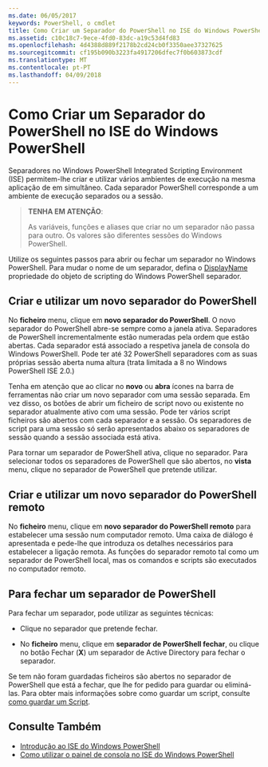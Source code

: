 ```yaml
---
ms.date: 06/05/2017
keywords: PowerShell, o cmdlet
title: Como Criar um Separador do PowerShell no ISE do Windows PowerShell
ms.assetid: c10c18c7-9ece-4fd0-83dc-a19c53d4fd83
ms.openlocfilehash: 4d4388d889f2178b2cd24cb0f3350aee37327625
ms.sourcegitcommit: cf195b090b3223fa4917206dfec7f0b603873cdf
ms.translationtype: MT
ms.contentlocale: pt-PT
ms.lasthandoff: 04/09/2018
---
```

# <a name="how-to-create-a-powershell-tab-in-windows-powershell-ise"></a>Como Criar um Separador do PowerShell no ISE do Windows PowerShell

Separadores no Windows PowerShell Integrated Scripting Environment (ISE) permitem-lhe criar e utilizar vários ambientes de execução na mesma aplicação de em simultâneo.
Cada separador PowerShell corresponde a um ambiente de execução separados ou a sessão.

> **TENHA EM ATENÇÃO**:
>
> As variáveis, funções e aliases que criar no um separador não passa para outro. Os valores são diferentes sessões do Windows PowerShell.

Utilize os seguintes passos para abrir ou fechar um separador no Windows PowerShell.
Para mudar o nome de um separador, defina o [DisplayName](The-PowerShellTab-Object.md#displayname) propriedade do objeto de scripting do Windows PowerShell separador.

## <a name="to-create-and-use-a-new-powershell-tab"></a>Criar e utilizar um novo separador do PowerShell

No **ficheiro** menu, clique em **novo separador do PowerShell**. O novo separador do PowerShell abre-se sempre como a janela ativa.
Separadores de PowerShell incrementalmente estão numeradas pela ordem que estão abertas.
Cada separador está associado a respetiva janela de consola do Windows PowerShell.
Pode ter até 32 PowerShell separadores com as suas próprias sessão aberta numa altura (trata limitada a 8 no Windows PowerShell ISE 2.0.)

Tenha em atenção que ao clicar no **novo** ou **abra** ícones na barra de ferramentas não criar um novo separador com uma sessão separada.
Em vez disso, os botões de abrir um ficheiro de script novo ou existente no separador atualmente ativo com uma sessão.
Pode ter vários script ficheiros são abertos com cada separador e a sessão.
Os separadores de script para uma sessão só serão apresentados abaixo os separadores de sessão quando a sessão associada está ativa.

Para tornar um separador de PowerShell ativa, clique no separador. Para selecionar todos os separadores de PowerShell que são abertos, no **vista** menu, clique no separador de PowerShell que pretende utilizar.

## <a name="to-create-and-use-a-new-remote-powershell-tab"></a>Criar e utilizar um novo separador do PowerShell remoto

No **ficheiro** menu, clique em **novo separador do PowerShell remoto** para estabelecer uma sessão num computador remoto.
Uma caixa de diálogo é apresentada e pede-lhe que introduza os detalhes necessários para estabelecer a ligação remota.
As funções do separador remoto tal como um separador de PowerShell local, mas os comandos e scripts são executados no computador remoto.

## <a name="to-close-a-powershell-tab"></a>Para fechar um separador de PowerShell

Para fechar um separador, pode utilizar as seguintes técnicas:

- Clique no separador que pretende fechar.

- No **ficheiro** menu, clique em **separador de PowerShell fechar**, ou clique no botão Fechar (**X**) um separador de Active Directory para fechar o separador.

Se tem não foram guardadas ficheiros são abertos no separador de PowerShell que está a fechar, que lhe for pedido para guardar ou eliminá-las.
Para obter mais informações sobre como guardar um script, consulte [como guardar um Script](How-to-Write-and-Run-Scripts-in-the-Windows-PowerShell-ISE.md#how-to-save-a-script).

## <a name="see-also"></a>Consulte Também

- [Introdução ao ISE do Windows PowerShell](Introducing-the-Windows-PowerShell-ISE.md)
- [Como utilizar o painel de consola no ISE do Windows PowerShell](How-to-Use-the-Console-Pane-in-the-Windows-PowerShell-ISE.md)